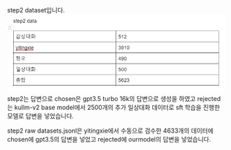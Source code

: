 step2 dataset입니다.
![step2 data Image](../images/step2data.png)
step2는 답변으로 chosen은 gpt3.5 turbo 16k의 답변으로 생성을 하였고
rejected는 kullm-v2 base model에서 2500개의 추가 일상대화 데이터로 sft 학습을 진행한 모델로 답변을 넣었습니다.

step2 raw datasets.jsonl은 yitingxie에서 수동으로 검수한 4633개의 데이터에 chosen에 gpt3.5의 답변을 넣었고 rejected에 ourmodel의 답변을 넣었습니다.
